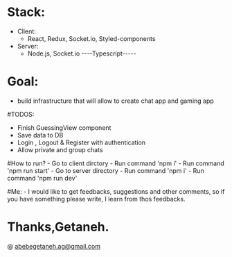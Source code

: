 # Stack:
  - Client:
    - React, Redux, Socket.io, Styled-components
  - Server:
    - Node.js, Socket.io
  ----Typescript-----
  
 # Goal:
  - build infrastructure that will allow to create chat app and gaming app
  
 #TODOS:
  - Finish GuessingView component
  - Save data to DB
  - Login , Logout & Register with authentication
  - Allow private and group chats
  
  #How to run?
    - Go to client dirctory
    - Run command 'npm i'
    - Run command 'npm run start'
    - Go to server directory
    - Run command 'npm i'
    - Run command 'npm run dev'
  
  #Me:
    - I would like to get feedbacks, suggestions and other comments, so if you have something please write,
      I learn from thos feedbacks.
      
 # Thanks,Getaneh.
 @ abebegetaneh.ag@gmail.com
 
    
